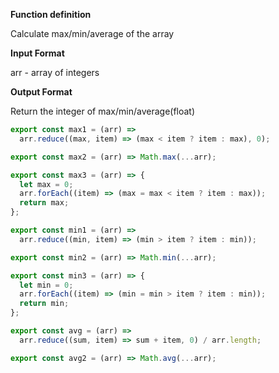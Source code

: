 **Function definition**

Calculate max/min/average of the array

**Input Format**

arr - array of integers

**Output Format**

Return the integer of max/min/average(float)

```javascript
export const max1 = (arr) =>
  arr.reduce((max, item) => (max < item ? item : max), 0);
```

```javascript
export const max2 = (arr) => Math.max(...arr);
```

```javascript
export const max3 = (arr) => {
  let max = 0;
  arr.forEach((item) => (max = max < item ? item : max));
  return max;
};
```

```javascript
export const min1 = (arr) =>
  arr.reduce((min, item) => (min > item ? item : min));
```

```javascript
export const min2 = (arr) => Math.min(...arr);
```

```javascript
export const min3 = (arr) => {
  let min = 0;
  arr.forEach((item) => (min = min > item ? item : min));
  return min;
};
```

```javascript
export const avg = (arr) =>
  arr.reduce((sum, item) => sum + item, 0) / arr.length;
```

```javascript
export const avg2 = (arr) => Math.avg(...arr);
```
